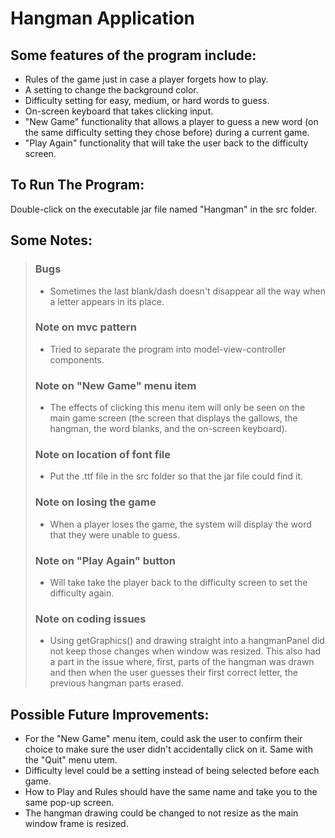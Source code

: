 # Hangman Application

## Some features of the program include:
- Rules of the game just in case a player forgets how to play.
- A setting to change the background color.
- Difficulty setting for easy, medium, or hard words to guess.
- On-screen keyboard that takes clicking input.
- "New Game" functionality that allows a player to guess a new word (on the same difficulty setting they chose before) during a current game.
- "Play Again" functionality that will take the user back to the difficulty screen.

## To Run The Program:
Double-click on the executable jar file named "Hangman" in the src folder.

## Some Notes:
> ### Bugs 
> - Sometimes the last blank/dash doesn't disappear all the way when a letter appears in its place.
>
> ### Note on mvc pattern 
> - Tried to separate the program into model-view-controller components.
>
> ### Note on "New Game" menu item 
> - The effects of clicking this menu item will only be seen on the main game screen (the screen that displays the gallows, the hangman, the word blanks, and the on-screen keyboard).
>
> ### Note on location of font file 
> - Put the .ttf file in the src folder so that the jar file could find it.
>
> ### Note on losing the game 
> - When a player loses the game, the system will display the word that they were unable to guess.
>
> ### Note on "Play Again" button 
> - Will take take the player back to the difficulty screen to set the difficulty again.
>
> ### Note on coding issues 
> - Using getGraphics() and drawing straight into a hangmanPanel did not keep those changes when window was resized. This also had a part in the issue where, first, parts of the hangman was drawn and then when the user guesses their first correct letter, the previous hangman parts erased.

## Possible Future Improvements:
- For the "New Game" menu item, could ask the user to confirm their choice to make sure the user didn't accidentally click on it. Same with the "Quit" menu utem.
- Difficulty level could be a setting instead of being selected before each game.
- How to Play and Rules should have the same name and take you to the same pop-up screen.
- The hangman drawing could be changed to not resize as the main window frame is resized.
